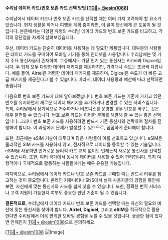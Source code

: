 **수리남 데이터 카드/번호 보존 카드 선택 방법 [[TG💪+ @esim1088](https://t.me/s/esim1088)]**

수리남에서 데이터 카드나 번호 보존 카드를 선택할 때는 여러 가지 고려해야 할 요소가 있습니다. 현지 생활을 하거나 여행을 계획 중이라면, 이 글이 당신에게 큰 도움이 될 것입니다. 본문에서는 다양한 유형의 수리남 데이터 카드와 번호 보존 카드를 비교하고, 각각의 장단점을 자세히 살펴보겠습니다.

우선, 데이터 카드는 단순히 데이터를 사용하는 데 필요한 제품입니다. 대부분의 사람들은 데이터 카드를 구매하여 모바일 기기를 통해 인터넷을 사용합니다. 수리남에는 몇 가지 주요 통신사들이 존재하며, 그중에서도 가장 인기 있는 통신사는 Airtel과 Digicel입니다. 두 업체 모두 다양한 데이터 패키지를 제공하지만, 가격대나 속도는 조금씩 다릅니다. 예를 들어, Airtel은 저렴한 데이터 패키지를 제공하며, Digicel은 속도가 더 빠른 고급 패키지를 제공한다고 볼 수 있습니다. 따라서, 데이터 사용량과 예산에 따라 선택하면 좋습니다.

다음으로 번호 보존 카드에 대해 알아보겠습니다. 번호 보존 카드는 기존에 가지고 있던 번호를 유지하면서 새로운 데이터 패키지를 추가하거나 변경할 수 있는 서비스입니다. 특히, 수리남에서 장기적으로 거주하거나 비즈니스를 운영할 경우 번호를 바꾸는 것은 매우 불편할 수 있습니다. 번호 보존 카드는 이러한 문제를 해결해 줄 수 있는 좋은 선택입니다. 그러나 번호 보존 카드를 사용하려면 반드시 기존 통신사와 연락하여 절차를 진행해야 합니다. 이 과정에서 문제가 발생할 수 있으므로, 꼼꼼하게 준비해야 합니다.

또한, 최근에는 eSIM 기술이 대두되며 많은 사람들이 이를 선호하고 있습니다. eSIM은 물리적인 SIM 카드를 사용하지 않고, 전자적으로 데이터를 등록할 수 있는 기술입니다. eSIM을 사용하면 번거로운 물리적 카드 교체 없이도 언제든지 새로운 통신사를 선택할 수 있습니다. 또한, 여러 국가에서 동시에 데이터를 사용할 수 있어 편리합니다. 특히 여행객이나 국제적으로 활동하는 사람들에게는 매우 유용한 기능입니다.

마지막으로, 수리남에서 데이터 카드나 번호 보존 카드를 구매할 때는 반드시 리뷰를 참고하는 것이 중요합니다. 온라인 커뮤니티나 SNS에서 실제 사용자들의 경험을 확인해 보면, 자신에게 맞는 통신사와 카드를 쉽게 찾을 수 있습니다. 또한, 정확한 번역 서비스나 고객 지원이 가능한지 여부도 중요한 판단 기준이 될 수 있습니다.

**결론적으로**, 수리남에서 데이터 카드나 번호 보존 카드를 선택할 때는 자신의 필요와 예산에 맞는 통신사를 찾아야 합니다. **Airtel**, **Digicel**, 그리고 **eSIM**을 적극적으로 활용한다면 수리남에서 더욱 편리한 모바일 경험을 누릴 수 있을 것입니다. 궁금한 점이 있다면 언제든지 [TG💪+ @esim1088](https://t.me/s/esim1088)으로 문의하세요.

[[TG💪+ @esim1088](https://t.me/s/esim1088) ![Image](https://i.postimg.cc/Y0z9fWf4/image.png)]